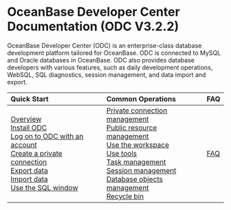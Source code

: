 OceanBase Developer Center Documentation (ODC V3.2.2) 
=========================
OceanBase Developer Center (ODC) is an enterprise-class database development platform tailored for OceanBase. ODC is connected to MySQL and Oracle databases in OceanBase. ODC also provides database developers with various features, such as daily development operations, WebSQL, SQL diagnostics, session management, and data import and export.

|         Quick Start         | Common Operations |FAQ|
|:-----------------------|:---------|:---------|
|    [Overview](../3.quickstart/1.quickstart-overview.md)  <br> [Install ODC](../3.quickstart/2.install-odc.md) <br> [Log on to ODC with an account](../3.quickstart/3.quickstart-log-on-to-odc.md)<br> [Create a private connection](../3.quickstart/4.quickstart-create-a-personal-connection.md) <br> [Export data](../4.tutorials/3.export-data.md) <br> [Import data](../4.tutorials/4.tutorials-import.md)<br> [Use the SQL window](../5.web-odc-user-guide/5.web-odc-use-workspace/2.web-odc-sql-window.md)| [Private connection management](../5.web-odc-user-guide/5.web-odc-user-guide/3.web-odc-connect-database/2.web-odc-manage-connections.md) <br>[Public resource management](../5.web-odc-user-guide/4.web-odc-public-resource-management/3.web-odc-resource-management/1.web-odc-manage-public-connection.md)<br> [Use the workspace](../5.web-odc-user-guide/5.web-odc-use-workspace/1.web-odc-use-workspace-overview.md) <br>[Use tools](../5.web-odc-user-guide/6.web-odc-use-tools/1.web-odc-data-export-and-import/1.web-odc-data-export-and-import-overview.md) <br>[Task management](../5.web-odc-user-guide/8.web-odc-task-management/1.web-odc-task-management-overview.md)<br>[Session management](../5.web-odc-user-guide/9.web-odc-session-management.md)<br>[Database objects management](../5.web-odc-user-guide/10.web-odc-database-objects/1.web-odc-table-objects/1.web-odc-table-objects-overview.md)<br>[Recycle bin](../5.web-odc-user-guide/7.web-odc-recycle-bin.md) |[FAQ](../9.fag)    |